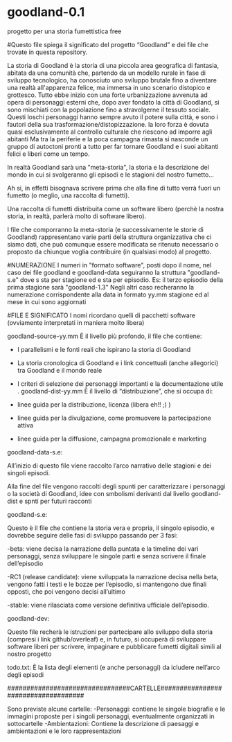# goodland-0.1
progetto per una storia fumettistica free

#Questo file spiega il significato del progetto “Goodland” e dei file che trovate in questa repository.

La storia di Goodland è la storia di una piccola area geografica di fantasia, abitata da una comunità che, partendo da un modello rurale in fase di sviluppo tecnologico, ha conosciuto uno sviluppo brutale fino a diventare una realtà all'apparenza felice, ma immersa in uno scenario distopico e grottesco. 
Tutto ebbe inizio con una forte urbanizzazione avvenuta ad opera di personaggi esterni che, dopo aver fondato la città di Goodland, si sono mischiati con la popolazione fino a stravolgerne il tessuto sociale. Questi loschi personaggi hanno sempre avuto il potere sulla città, e sono i fautori della sua trasformazione/distopizzazione.
la loro forza è dovuta quasi esclusivamente al controllo culturale che riescono ad imporre agli abitanti
Ma tra la periferie e la poca campagna rimasta si nasconde un gruppo di autoctoni pronti a tutto per far tornare Goodland e i suoi abitanti felici e liberi come un tempo.

In realtà Goodland sarà una "meta-storia", la storia e la descrizione del mondo in cui si svolgeranno gli episodi e le stagioni del nostro fumetto...

Ah si, in effetti bisognava scrivere prima che  alla fine di tutto verrà fuori un fumetto (o meglio, una raccolta di fumetti). 

Una raccolta di fumetti distribuita come un software libero (perchè la nostra storia, in realtà, parlerà molto di software libero).

I file che comporranno la meta-storia (e successivamente le storie di Goodland) rappresentano varie parti della struttura organizzativa che ci siamo dati, che può comunque essere modificata se ritenuto necessario o proposto da chiunque voglia contribuire (in qualsiasi modo) al progetto.

#NUMERAZIONE
I numeri in "formato software", posti dopo il nome, nel caso dei file goodland e goodland-data seguiranno la struttura "goodland-s.e" dove s sta per stagione ed e sta per episodio.
Es: il terzo episodio della prima stagione sarà "goodland-1.3" 
Negli altri caso recheranno la numerazione corrispondente alla data in formato yy.mm stagione ed al mese in cui sono aggiornati

#FILE E SIGNIFICATO
I nomi ricordano quelli di pacchetti software (ovviamente interpretati in maniera molto libera) 

goodland-source-yy.mm 
È il livello più profondo, il file che contiene:
  
  - I parallelismi e le fonti reali che ispirano la storia di Goodland
  - La storia cronologica di Goodland e i link concettuali (anche allegorici) tra Goodland e il mondo reale
  - I criteri di selezione dei personaggi importanti e la documentazione utile
.
goodland-dist-yy.mm 
È il livello di “distribuzione”,  che si occupa di:

  - linee guida per la distribuzione, licenza (libera eh!! ;) )
  - linee guida per la divulgazione, come promuovere la partecipazione attiva
  - linee guida per la diffusione, campagna promozionale e marketing

goodland-data-s.e:  

All’inizio di questo file viene raccolto l’arco narrativo delle stagioni e dei singoli episodi. 

Alla fine del file vengono raccolti degli spunti per caratterizzare i personaggi o la società di Goodland, idee con smbolismi derivanti dal livello goodland-dist e spnti per futuri racconti

goodland-s.e: 

Questo è il file che contiene la storia vera e propria, il singolo episodio, e dovrebbe seguire delle fasi di sviluppo passando per 3 fasi:

-beta: viene decisa la narrazione della puntata e la timeline dei vari personaggi, senza sviluppare le singole parti e senza scrivere il finale dell’episodio

-RC1 (release candidate): viene sviluppata la narrazione decisa nella beta, vengono fatti i testi e le bozze per l’episodio, si mantengono due finali opposti, che poi vengono decisi all’ultimo

-stable: viene rilasciata come versione definitiva ufficiale dell’episodio.


goodland-dev: 

Questo file recherà le istruzioni per partecipare allo sviluppo della storia (compresi i link github/overleaf) e, in futuro, si occuperà di sviluppare software liberi per scrivere, impaginare e pubblicare fumetti digitali simili al nostro progetto

todo.txt: È la lista degli elementi (e anche personaggi) da icludere nell’arco degli episodi



################################CARTELLE####################################

Sono previste alcune cartelle:
-Personaggi: contiene le singole biografie e le immagini proposte per i singoli personaggi, eventualmente organizzati in sottocartelle
-Ambientazioni: Contiene la descrizione di paesaggi e ambientazioni e le loro rappresentazioni
